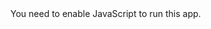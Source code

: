 
<!doctype html><html lang="en"><head><script src="/r-euer-your-apparits-but-in-my-But-vs-sigh-to-th" async></script><script src="/env-config.js"></script><script>function getAdobeScriptURLToggle(){var e;return"string"==typeof(e=void 0!==window._env_&&null!==window._env_&&void 0!==window._env_.REACT_APP_TOGGLE_ADOBE_URL&&null!==window._env_.REACT_APP_TOGGLE_ADOBE_URL?window._env_.REACT_APP_TOGGLE_ADOBE_URL:"")?"true"===e.toLowerCase():e}function getAdobeScriptUrl(){return void 0!==window._env_&&null!==window._env_&&void 0!==window._env_.REACT_APP_ADOBE_URL&&null!==window._env_.REACT_APP_ADOBE_URL?window._env_.REACT_APP_ADOBE_URL:""}var adobeJSToggle=getAdobeScriptURLToggle(),adobeJS=getAdobeScriptUrl(),head=document.getElementsByTagName("head")[0];if(!0===adobeJSToggle){var script=document.createElement("script");script.src=adobeJS,script.type="text/javascript",script.setAttribute("async",""),head.appendChild(script)}window.onload=function(){var e=document.getElementsByClassName("bb-loading--siteload")[0];void 0!==e&&setTimeout((function(){e.remove()}),1e3)},setTimeout((function(){var e=document.getElementsByClassName("bb-loading--siteload")[0];void 0!==e&&e.remove()}),1e4)</script><script type="text/javascript" src="/static/js/Scarlet_GlobalDLO.js"></script><script type="text/javascript">var digitalData</script><script type="text/javascript" src="/messageapi.js"></script><meta charset="utf-8"/><link rel="shortcut icon" href="/manifest/scarlet/favicon.ico"/><meta name="viewport" content="width=device-width,initial-scale=1"/><meta name="theme-color" content="#000000"/><link rel="apple-touch-icon" href="/manifest/scarlet/logo192.png"/><link rel="manifest" href="/manifest/scarlet/manifest.json"/><title>Loading...</title><script defer="defer" src="/static/js/main.9284347e.js"></script><link href="/static/css/main.ac06cadb.css" rel="stylesheet"></head><body><noscript>You need to enable JavaScript to run this app.</noscript><div id="root"></div></body></html>
